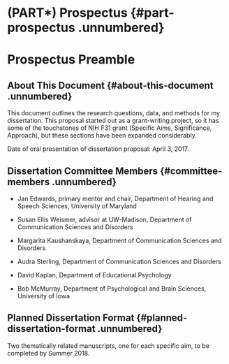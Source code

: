 
(PART\*) Prospectus {#part-prospectus .unnumbered}
========================================================================

Prospectus Preamble
========================================================================

About This Document {#about-this-document .unnumbered}
------------------------------------------------------------------------

This document outlines the research questions, data, and methods for my
dissertation. This proposal started out as a grant-writing project, so
it has some of the touchstones of NIH F31 grant (Specific Aims,
Significance, Approach), but these sections have been expanded
considerably.

Date of oral presentation of dissertation proposal: April 3, 2017.

Dissertation Committee Members {#committee-members .unnumbered}
------------------------------------------------------------------------

  - Jan Edwards, primary mentor and chair, Department of Hearing and
    Speech Sciences, University of Maryland
    
  - Susan Ellis Weismer, advisor at UW-Madison, Department of
    Communication Sciences and Disorders
    
  - Margarita Kaushanskaya, Department of Communication Sciences and
    Disorders
    
  - Audra Sterling, Department of Communication Sciences and Disorders
  
  - David Kaplan, Department of Educational Psychology
  
  - Bob McMurray, Department of Psychological and Brain Sciences,
    University of Iowa

Planned Dissertation Format {#planned-dissertation-format .unnumbered}
------------------------------------------------------------------------

Two thematically related manuscripts, one for each specific aim, to be
completed by Summer 2018.
